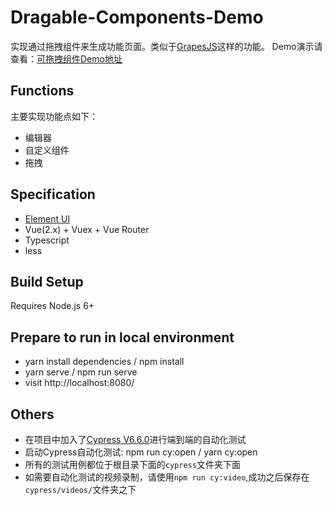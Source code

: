 # Dragable-Components-Demo

实现通过拖拽组件来生成功能页面。类似于[GrapesJS](https://grapesjs.com/)这样的功能。
Demo演示请查看：[可拖拽组件Demo地址]()

## Functions

主要实现功能点如下：

- 编辑器
- 自定义组件
- 拖拽

## Specification

- [Element UI](https://element.eleme.io/#/zh-CN)
- Vue(2.x) + Vuex + Vue Router
- Typescript
- less

## Build Setup

Requires Node.js 6+

## Prepare to run in local environment

- yarn install dependencies / npm install
- yarn serve / npm run serve
- visit http://localhost:8080/

## Others

- 在项目中加入了[Cypress V6.6.0](https://www.cypress.io/)进行端到端的自动化测试
- 启动Cypress自动化测试: npm run cy:open / yarn cy:open
- 所有的测试用例都位于根目录下面的<code>cypress</code>文件夹下面
- 如需要自动化测试的视频录制，请使用`npm run cy:video`,成功之后保存在`cypress/videos/`文件夹之下
